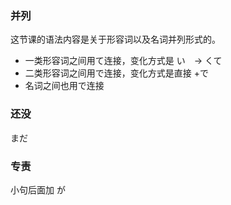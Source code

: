 ### 并列
这节课的语法内容是关于形容词以及名词并列形式的。
* 一类形容词之间用て连接，变化方式是 い　-> くて
* 二类形容词之间用で连接，变化方式是直接 +で
* 名词之间也用で连接


### 还没
まだ


### 专责
小句后面加 が


